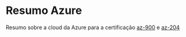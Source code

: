 # Resumo Azure

Resumo sobre a cloud da Azure para a certificação [az-900](az-900/resumo.md) e [az-204](az-204/resumo.md)
